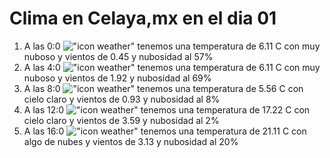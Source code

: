 # Clima en Celaya,mx en el dia 01

1. A las 0:0 !["icon weather"](http://openweathermap.org/img/w/04n.png) tenemos una temperatura de 6.11 C con muy nuboso y  vientos de 0.45 y nubosidad al 57%
1. A las 4:0 !["icon weather"](http://openweathermap.org/img/w/04n.png) tenemos una temperatura de 6.11 C con muy nuboso y  vientos de 1.92 y nubosidad al 69%
1. A las 8:0 !["icon weather"](http://openweathermap.org/img/w/01d.png) tenemos una temperatura de 5.56 C con cielo claro y  vientos de 0.93 y nubosidad al 8%
1. A las 12:0 !["icon weather"](http://openweathermap.org/img/w/01d.png) tenemos una temperatura de 17.22 C con cielo claro y  vientos de 3.59 y nubosidad al 2%
1. A las 16:0 !["icon weather"](http://openweathermap.org/img/w/02d.png) tenemos una temperatura de 21.11 C con algo de nubes y  vientos de 3.13 y nubosidad al 20%
